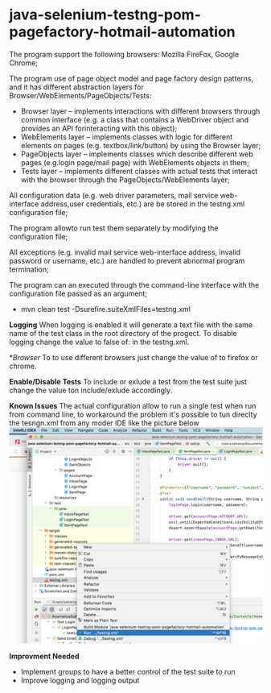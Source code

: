 # java-selenium-testng-pom-pagefactory-hotmail-automation

The program support the following browsers: Mozilla FireFox, Google Chrome;

The program use of page object model and page factory design patterns, and it has different abstraction layers for Browser/WebElements/PageObjects/Tests:

  - Browser layer – implements interactions with different browsers through common interface (e.g. a class that contains a WebDriver object and provides an API forinteracting with this object);
  - WebElements layer – implements classes with logic for different elements on pages (e.g. textbox/link/button) by using the Browser layer;
  - PageObjects layer – implements classes which describe different web pages (e.g.login page/mail page) with WebElements objects in them;
  - Tests layer – implements different classes with actual tests that interact with the browser through the PageObjects/WebElements layer;

All configuration data (e.g. web driver parameters, mail service web-interface address,user credentials, etc.) are be stored in the  testng.xml configuration file;

The program allowto run test them separately by modifying the configuration file;

All exceptions (e.g. invalid mail service web-interface address, invalid password or username, etc.) are handled to prevent abnormal program termination;

The program can an executed through the command-line interface with the configuration file passed as an argument;
  - mvn clean test -Dsurefire.suiteXmlFiles=testng.xml


**Logging**
When logging is enabled it will generate a text file with the same name of the test class in the root directory of the progect.
To disable logging change the value to false of:  <parameter name = "isFileLoggerEnabled" value="true"/> in the testng.xml.

**Browser*
To to use different browsers just change the value of <parameter name = "browser" value="chrome"/> to firefox or chrome. 

**Enable/Disable Tests**
To include or exlude a test from the test suite just change the value ton include/exlude accordingly.

<test name = "Send Email" parallel="false" preserve-order="true">
        <classes>
            <class name = "SentPageTest">
                <methods>
                    <exclude name="sendEmail"/>
                </methods>
            </class>
        </classes>
    </test>


**Known Issues**
The actual configuration allow to run a single test when run from command line, to workaround the problem it's possible to tun direclty the tesngn.xml from any moder IDE like the picture below
![screenshoot](images/Screenshoot.png)

**Improvment Needed**
- Implement groups to have a better control of the test suite to run
- Improve logging and logging output 
